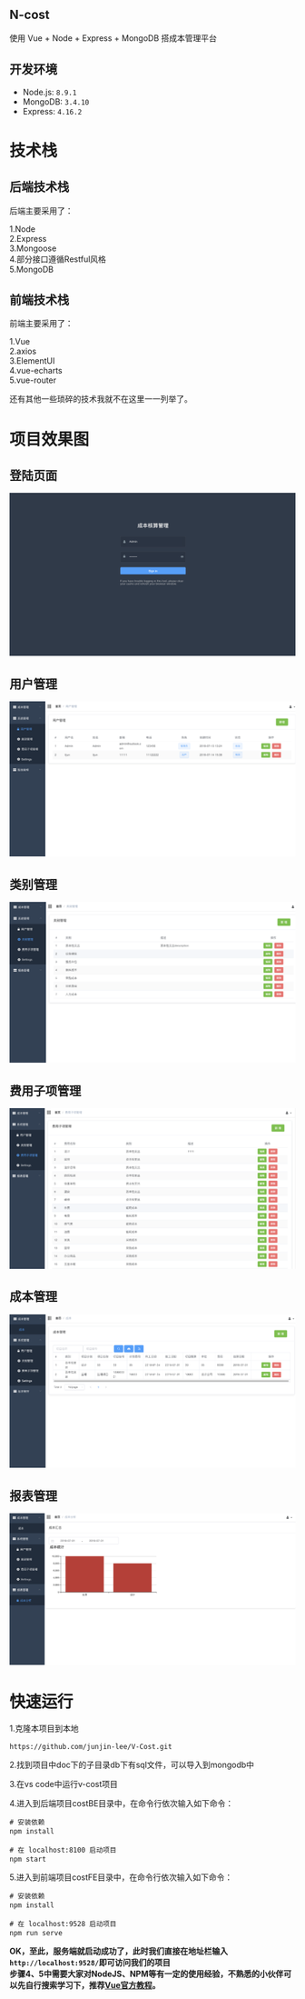 ## N-cost

使用 Vue + Node + Express + MongoDB 搭成本管理平台

## 开发环境

- Node.js: `8.9.1`
- MongoDB: `3.4.10`
- Express: `4.16.2`

# 技术栈  

## 后端技术栈

后端主要采用了：  

1.Node  
2.Express  
3.Mongoose  
4.部分接口遵循Restful风格  
5.MongoDB  

## 前端技术栈

前端主要采用了：  

1.Vue  
2.axios  
3.ElementUI  
4.vue-echarts  
5.vue-router  

还有其他一些琐碎的技术我就不在这里一一列举了。

# 项目效果图  

## 登陆页面

![登录](https://github.com/junjin-lee/V-Cost/blob/master/doc/images/login.png)  

## 用户管理

![用户管理](https://github.com/junjin-lee/V-Cost/blob/master/doc/images/user.png)  

## 类别管理

![类别管理](https://github.com/junjin-lee/V-Cost/blob/master/doc/images/category.png)  

## 费用子项管理

![费用子项管理](https://github.com/junjin-lee/V-Cost/blob/master/doc/images/item.png)  

## 成本管理

![成本管理](https://github.com/junjin-lee/V-Cost/blob/master/doc/images/cost.png)  

## 报表管理

![报表](https://github.com/junjin-lee/V-Cost/blob/master/doc/images/report.png)  


# 快速运行  

1.克隆本项目到本地  

```
https://github.com/junjin-lee/V-Cost.git
```  

2.找到项目中doc下的子目录db下有sql文件，可以导入到mongodb中

3.在vs code中运行v-cost项目  

4.进入到后端项目costBE目录中，在命令行依次输入如下命令：  

```
# 安装依赖
npm install

# 在 localhost:8100 启动项目
npm start
``` 
5.进入到前端项目costFE目录中，在命令行依次输入如下命令：  

```
# 安装依赖
npm install

# 在 localhost:9528 启动项目
npm run serve
```  
 

**OK，至此，服务端就启动成功了，此时我们直接在地址栏输入```http://localhost:9528/```即可访问我们的项目**  
**步骤4、5中需要大家对NodeJS、NPM等有一定的使用经验，不熟悉的小伙伴可以先自行搜索学习下，推荐[Vue官方教程](https://cn.vuejs.org/v2/guide/)。**  


